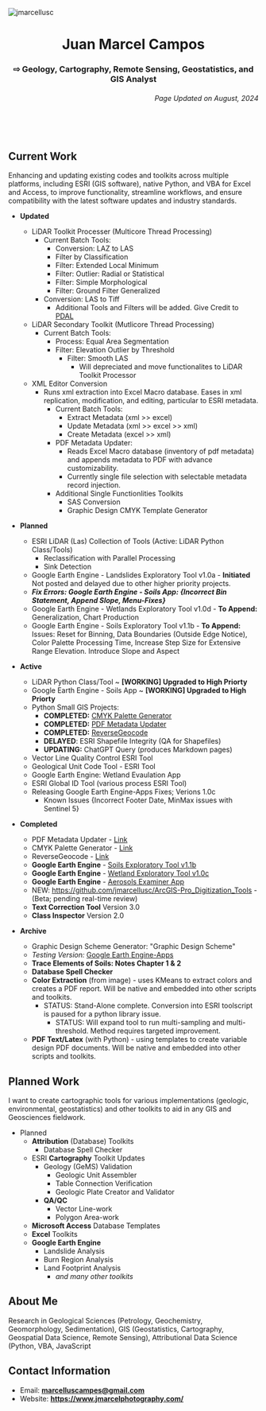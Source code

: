 <p align="left"> <img src="https://komarev.com/ghpvc/?username=jmarcellusc&label=Profile%20views&color=0e75b6&style=flat" alt="jmarcellusc" /> </p>

<h1 align="center">Juan Marcel Campos</h1>
<h3 align="center"> ⇨ Geology, Cartography, Remote Sensing, Geostatistics, and GIS Analyst</h3>
<h6 align="right">Page Updated on August, 2024</h6>
<br></br>

<h2 align="left">Current Work</h2>
 Enhancing and updating existing codes and toolkits across multiple platforms, including ESRI (GIS software), native Python, and VBA for Excel and Access, to improve functionality, streamline workflows, and ensure compatibility with the latest software updates and industry standards.

 - **Updated**
 	- LiDAR Toolkit Processer (Multicore Thread Processing)
   		- Current Batch Tools:
   			- Conversion: LAZ to LAS
      		- Filter by Classification
         	- Filter: Extended Local Minimum
           	- Filter: Outlier: Radial or Statistical
          - Filter: Simple Morphological
          - Filter: Ground Filter Generalized
		- Conversion: LAS to Tiff
     		- Additional Tools and Filters will be added. Give Credit to [PDAL](https://pdal.io/en/2.8.4/) 	
    - LiDAR Secondary Toolkit (Mutlicore Thread Processing)
      - Current Batch Tools:
        -  Process: Equal Area Segmentation
          - Filter: Elevation Outlier by Threshold
            - Filter: Smooth LAS
              - Will depreciated and move functionalites to LiDAR Toolkit Processor
 	- XML Editor Conversion
  		- Runs xml extraction into Excel Macro database. Eases in xml replication, modification, and editing, particular to ESRI metadata.
    		- Current Batch Tools:
      			- Extract Metadata (xml >> excel)
         		- Update Metadata (xml >> excel >> xml)
           		- Create Metadata (excel >> xml)
     		- PDF Metadata Updater:
     			- Reads Excel Macro database (inventory of pdf metadata) and appends metadata to PDF with advance customizability.
        		- Currently single file selection with selectable metadata record injection.
          - Additional Single Functionlities Toolkits
          	- SAS Conversion
          	- Graphic Design CMYK Template Generator    		 	  	     	   
 - **Planned**
 	- ESRI LiDAR (Las) Collection of Tools (Active: LiDAR Python Class/Tools)
		- Reclassification with Parallel Processing
  		- Sink Detection
  	- Google Earth Engine - Landslides Exploratory Tool v1.0a - **Initiated** Not posted and delayed due to other higher priority projects.
 	- ***Fix Errors: Google Earth Engine - Soils App: {Incorrect Bin Statement, Append Slope, Menu-Fixes}***
 	- Google Earth Engine - Wetlands Exploratory Tool v1.0d -  **To Append:** Generalization, Chart Production
 	- Google Earth Engine - Soils Exploratory Tool v1.1b - **To Append:** Issues: Reset for Binning, Data Boundaries (Outside Edge Notice), Color Palette Processing Time, Increase Step Size for Extensive Range Elevation. Introduce Slope and Aspect

 - **Active**
 	- LiDAR Python Class/Tool ~ **[WORKING] Upgraded to High Priorty**
  	- Google Earth Engine - Soils App ~ **[WORKING] Upgraded to High Priorty**
 	- Python Small GIS Projects:
  		- **COMPLETED:** [CMYK Palette Generator](https://github.com/jmarcellusc/CMYK-Palette-Generator)
    	- **COMPLETED:** [PDF Metadata Updater](https://github.com/jmarcellusc/PDF-Metadata-Updater)
    	- **COMPLETED:** [ReverseGeocode](https://github.com/jmarcellusc/ReverseGeocode)
    	- **DELAYED**: ESRI Shapefile Integrity (QA for Shapefiles)
    	- **UPDATING:** ChatGPT Query (produces Markdown pages)	
  	- Vector Line Quality Control ESRI Tool
 	- Geological Unit Code Tool - ESRI Tool
 	- Google Earth Engine: Wetland Evaulation App
 	- ESRI Global ID Tool (various process ESRI Tool)
 	- Releasing Google Earth Engine-Apps Fixes; Verions 1.0c
  		- Known Issues {Incorrect Footer Date, MinMax issues with Sentinel 5}

 - **Completed**
 	- PDF Metadata Updater - [Link](https://github.com/jmarcellusc/PDF-Metadata-Updater)
 	- CMYK Palette Generator - [Link](https://github.com/jmarcellusc/CMYK-Palette-Generator)
  	- ReverseGeocode - [Link](https://github.com/jmarcellusc/ReverseGeocode) 
 	- **Google Earth Engine** - [Soils Exploratory Tool v1.1b](https://ee-marcelluscampes.projects.earthengine.app/view/soils-exploratory-tool-in-progress-v11b)
 	- **Google Earth Engine** - [Wetland Exploratory Tool v1.0c](https://ee-marcelluscampes.projects.earthengine.app/view/wetlands-exploratory-tool-in-progress-v10c)
  	- **Google Earth Engine** - [Aerosols Examiner App](https://ee-marcelluscampes.projects.earthengine.app/view/aerosols-examiner-sensing-tool-v10d) 	
 	- NEW: https://github.com/jmarcellusc/ArcGIS-Pro_Digitization_Tools - (Beta; pending real-time review)
 	- **Text Correction Tool** Version 3.0
  	- **Class Inspector** Version 2.0

 - **Archive**
 	- Graphic Design Scheme Generator: "Graphic Design Scheme" 	
 	-  *Testing Version:* [Google Earth Engine-Apps](https://github.com/jmarcellusc/Google-Earth-Engine/tree/main)	
   	-  **Trace Elements of Soils: Notes Chapter 1 & 2**	
	-  **Database Spell Checker**	 
	- **Color Extraction** (from image) - uses KMeans to extract colors and creates a PDF report. Will be native and embedded into other scripts and toolkits.
  		- STATUS: Stand-Alone complete. Conversion into ESRI toolscript is paused for a python library issue.
    		- STATUS: Will expand tool to run multi-sampling and multi-threshold. Method requires targeted improvement.	
	 - **PDF Text/Latex** (with  Python) - using templates to create variable design PDF documents. Will be native and embedded into other scripts and toolkits.

<h2 align="left">Planned Work</h2>

I want to create cartographic tools for various implementations (geologic, environmental, geostatistics) and other toolkits to aid in any GIS and Geosciences fieldwork. 

 - Planned
	 - **Attribution** (Database) Toolkits
		 - Database Spell Checker
	 - ESRI **Cartography** Toolkit Updates
		 - Geology (GeMS) Validation
			 - Geologic Unit Assembler
			 - Table Connection Verification
			 - Geologic Plate Creator and Validator
		 - **QA/QC**
			 - Vector Line-work
			 - Polygon Area-work
	 - **Microsoft Access** Database Templates
	 - **Excel** Toolkits
	 - **Google Earth Engine**
		 - Landslide Analysis
		 - Burn Region Analysis
		 - Land Footprint Analysis
			 - *and many other toolkits*


<h2 aligned="center">About Me</h2>
Research in Geological Sciences (Petrology, Geochemistry, Geomorphology, Sedimentation), GIS (Geostatistics, Cartography, Geospatial Data Science, Remote Sensing), Attributional Data Science (Python, VBA, JavaScript 

<h2>Contact Information</h2>

 - Email: **marcelluscampes@gmail.com**
 - Website: **https://www.jmarcelphotography.com/**

<br></br>


